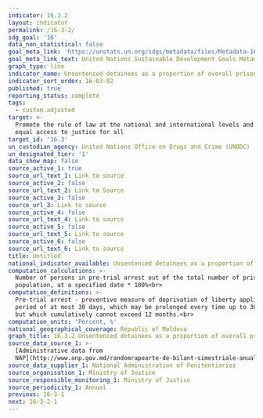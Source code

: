 ```yaml
---
indicator: 16.3.2
layout: indicator
permalink: /16-3-2/
sdg_goal: '16'
data_non_statistical: false
goal_meta_link: 'https://unstats.un.org/sdgs/metadata/files/Metadata-16-03-02.pdf'
goal_meta_link_text: United Nations Sustainable Development Goals Metadata (PDF 209 KB)
graph_type: line
indicator_name: Unsentenced detainees as a proportion of overall prison population
indicator_sort_order: 16-03-02
published: true
reporting_status: complete
tags:
  - custom.adjusted
target: >-
  Promote the rule of law at the national and international levels and ensure
  equal access to justice for all
target_id: '16.3'
un_custodian_agency: United Nations Office on Drugs and Crime (UNODC)
un_designated_tier: '1'
data_show_map: false
source_active_1: true
source_url_text_1: Link to source
source_active_2: false
source_url_text_2: Link to Source
source_active_3: false
source_url_3: Link to source
source_active_4: false
source_url_text_4: Link to source
source_active_5: false
source_url_text_5: Link to source
source_active_6: false
source_url_text_6: Link to source
title: Untitled
national_indicator_available: Unsentenced detainees as a proportion of overall prison population
computation_calculations: >-
  Number of persons in pre-trial arrest out of the total number of prison
  population, at a specified date * 100%<br>
computation_definitions: >-
  Pre-trial arrest - preventive measure of deprivation of liberty applied for a
  period of at most 30 days, which may be prolonged every time up to 30 days,
  but which cumulatively cannot exceed 12 months.<br>
computation_units: 'Percent, %'
national_geographical_coverage: Republic of Moldova
graph_title: 16.3.2 Unsentenced detainees as a proportion of overall prison population
source_data_source_1: >-
  [Administrative data from
  NAP](http://www.anp.gov.md/randomrapoarte-de-bilant-simestriale-anualerapoarte-de-bilant-simestriale-anualerapoarte-de-bilant)
source_data_supplier_1: National Administration of Penitentiaries
source_organisation_1: Ministry of Justice
source_responsible_monitoring_1: Ministry of Justice
source_periodicity_1: Annual
previous: 16-3-1
next: 16-3-2-1
---
```

